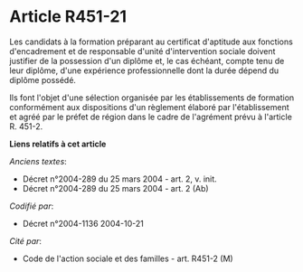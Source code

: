 # Article R451-21

Les candidats à la formation préparant au certificat d'aptitude aux fonctions d'encadrement et de responsable d'unité
d'intervention sociale doivent justifier de la possession d'un diplôme et, le cas échéant, compte tenu de leur diplôme, d'une
expérience professionnelle dont la durée dépend du diplôme possédé.

Ils font l'objet d'une sélection organisée par les établissements de formation conformément aux dispositions d'un règlement
élaboré par l'établissement et agréé par le préfet de région dans le cadre de l'agrément prévu à l'article R. 451-2.

**Liens relatifs à cet article**

_Anciens textes_:

  - Décret n°2004-289 du 25 mars 2004 - art. 2, v. init.
  - Décret n°2004-289 du 25 mars 2004 - art. 2 (Ab)

_Codifié par_:

  - Décret n°2004-1136 2004-10-21

_Cité par_:

  - Code de l'action sociale et des familles - art. R451-2 (M)

